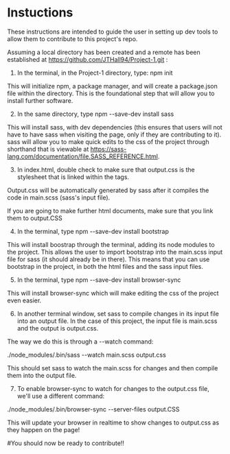 # Instuctions

These instructions are intended to guide the user in setting up dev tools to allow them to contribute to this project's repo.

Assuming a local directory has been created and a remote has been established at https://github.com/JTHall94/Project-1.git :

1. In the terminal, in the Project-1 directory, type: npm init

This will initialize npm, a package manager, and will create a package.json file within the directory. This is the foundational step that will allow you to install further software.

2. In the same directory, type npm --save-dev install sass

This will install sass, with dev dependencies (this ensures that users will not have to have sass when visiting the page, only if they are contributing to it). sass will allow you to make quick edits to the css of the project through shorthand that is viewable at https://sass-lang.com/documentation/file.SASS_REFERENCE.html.

3. In index.html, double check to make sure that output.css is the stylesheet that is linked within the <head></head> tags.

Output.css will be automatically generated by sass after it compiles the code in main.scss (sass's input file).

If you are going to make further html documents, make sure that you link them to output.CSS

4. In the terminal, type npm --save-dev install bootstrap

This will install boostrap through the terminal, adding its node modules to the project. This allows the user to import bootstrap into the main.scss input file for sass (it should already be in there). This means that you can use bootstrap in the project, in both the html files and the sass input files.

5. In the terminal, type npm --save-dev install browser-sync

This will install browser-sync which will make editing the css of the project even easier.


6. In another terminal window, set sass to compile changes in its input file into an output file. In the case of this project, the input file is main.scss and the output is output.css.

The way we do this is through a --watch command:

./node_modules/.bin/sass --watch main.scss output.css

This should set sass to watch the main.scss for changes and then compile them into the output file.

7. To enable browser-sync to watch for changes to the output.css file, we'll use a different command:

./node_modules/.bin/browser-sync --server-files output.CSS

This will update your browser in realtime to show changes to output.css as they happen on the page!

#You should now be ready to contribute!!

